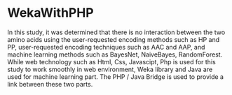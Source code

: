 # WekaWithPHP
In this study, it was determined that there is no interaction between the two amino acids using the user-requested encoding methods such as HP and PP, user-requested encoding techniques such as AAC and AAP, and machine learning methods such as BayesNet, NaiveBayes, RandomForest.
While web technology such as Html, Css, Javascipt, Php is used for this study to work smoothly in web environment, Weka library and Java are used for machine learning part. The PHP / Java Bridge is used to provide a link between these two parts.
